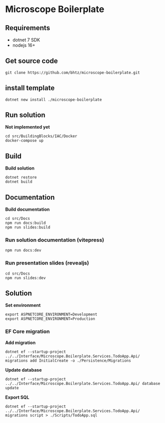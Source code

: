 # Microscope Boilerplate

## Requirements

* dotnet 7 SDK
* nodejs 16+

## Get source code
```console
git clone https://github.com/bhtz/microscope-boilerplate.git
```

## install template
```console
dotnet new install ./microscope-boilerplate
```


## Run solution
**Not implemented yet**
```console
cd src/BuildingBlocks/IAC/Docker
docker-compose up
```

## Build
**Build solution** 
```console
dotnet restore
dotnet build
```

## Documentation
**Build documentation**
```console
cd src/Docs
npm run docs:build
npm run slides:build
```

### Run solution documentation (vitepress)
```console
npm run docs:dev
```

### Run presentation slides (revealjs)
```console
cd src/Docs
npm run slides:dev
```

## Solution

**Set environment**
```console
export ASPNETCORE_ENVIRONMENT=Development
export ASPNETCORE_ENVIRONMENT=Production
```

### EF Core migration

**Add migration**
```console
dotnet ef --startup-project ../../Interface/Microscope.Boilerplate.Services.TodoApp.Api/ migrations add InitialCreate -o ./Persistence/Migrations
```
**Update database**
```console
dotnet ef --startup-project ../../Interface/Microscope.Boilerplate.Services.TodoApp.Api/ database update
```
**Export SQL**
```console
dotnet ef --startup-project ../../Interface/Microscope.Boilerplate.Services.TodoApp.Api/ migrations script > ./Scripts/TodoApp.sql
```
